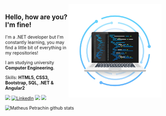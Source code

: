 <img src="dev.png" align="right" alt="Computador" min-width="300px" max-width="300px" width="300px">

<h2 align="left">Hello, how are you? I'm fine!</h2>

<p align=left>I'm a .NET developer but I'm constantly learning, you may find a little bit of everything in my repositories!</p>
<p align=left>I am studying university <strong>Computer Engineering</strong>.</p>
<p align="left">Skills: <strong>HTML5, CSS3, Bootstrap, SQL, .NET & Angular2 </strong></p>

<p align="left">
  <a href="mailto:mrp.petrachin@gmail.com" target="_blank" alt="Gmail"><img src="https://img.shields.io/badge/-Gmail-FF0000?style=flat-square&labelColor=FF0000&logo=gmail&logoColor=white&link=mailto:mrp.petrachin@gmail.com"/></a>
  <a href="https://www.linkedin.com/in/matheuspetrachin" target="_blank" alt="LinkedIn"><img src="https://img.shields.io/badge/LinkedIn-%230077B5.svg?&style=flat-square&logo=linkedin&logoColor=white" alt="LinkedIn"></a>
  <a href="https://api.whatsapp.com/send?phone=5519989575872&text=Ol%C3%A1%20Matheus!%20" target="_blank" alt="WhatsApp"><img src="https://img.shields.io/badge/-WhatsApp-25d366?style=flat-square&labelColor=25d366&logo=whatsapp&logoColor=white&link=https://api.whatsapp.com/send?phone=5515996311542&text=Ol%C3%A1%Matheus!%20"/></a>
  </a>
  <a href="https://matheuspetrachin.github.io/About-Me/" target="_blank" alt="WhatsApp"><img src="https://img.shields.io/badge/dynamic/yaml?url=<URL>&label=<LABEL>&query=<$.DATA.SUBDATA>&color=<COLOR>&prefix=<PREFIX>&suffix=<SUFFIX>"/></a>
  </a>
</p>

![Matheus Petrachin github stats](https://github-readme-stats.vercel.app/api?username=MatheusPetrachin&show_icons=true&theme=dark)
